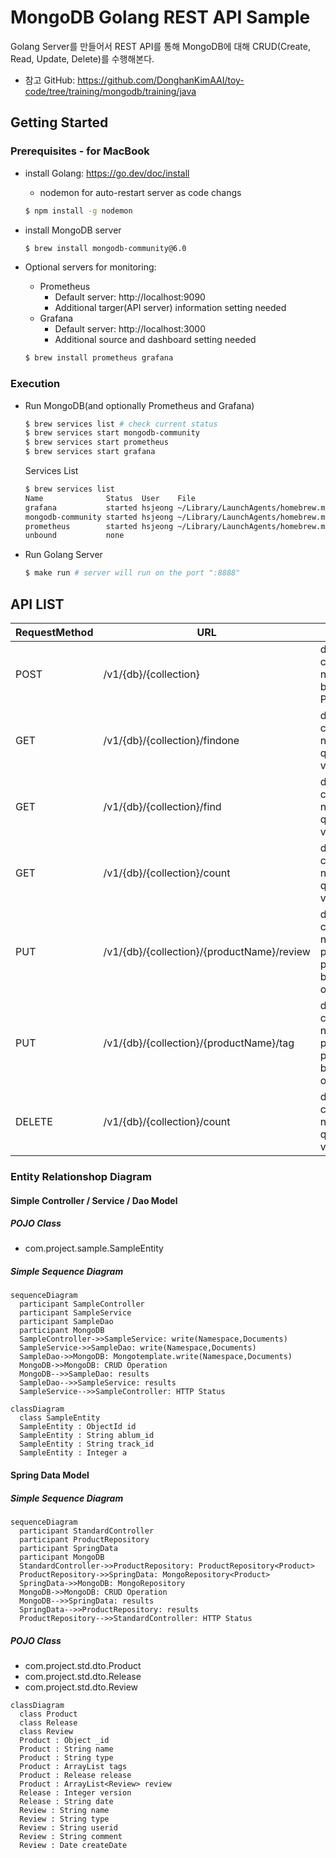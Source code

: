 # MongoDB Golang REST API Sample

Golang Server를 만들어서 REST API를 통해 MongoDB에 대해 CRUD(Create, Read, Update, Delete)를 수행해본다. 
- 참고 GitHub: https://github.com/DonghanKimAAI/toy-code/tree/training/mongodb/training/java 

## Getting Started

### Prerequisites - for MacBook

- install Golang: https://go.dev/doc/install
  - nodemon for auto-restart server as code changs
  ```bash
  $ npm install -g nodemon
  ```
- install MongoDB server
  ```bash
  $ brew install mongodb-community@6.0
  ```

- Optional servers for monitoring:
  - Prometheus 
    - Default server: http://localhost:9090
    - Additional targer(API server) information setting needed
  - Grafana
    - Default server: http://localhost:3000
    - Additional source and dashboard setting needed
  ```bash
  $ brew install prometheus grafana
  ```

### Execution

- Run MongoDB(and optionally Prometheus and Grafana)
  ```bash
  $ brew services list # check current status
  $ brew services start mongodb-community
  $ brew services start prometheus
  $ brew services start grafana 
  ```
  Services List
  ```bash
  $ brew services list                                      
  Name              Status  User    File
  grafana           started hsjeong ~/Library/LaunchAgents/homebrew.mxcl.grafana.plist
  mongodb-community started hsjeong ~/Library/LaunchAgents/homebrew.mxcl.mongodb-community.plist
  prometheus        started hsjeong ~/Library/LaunchAgents/homebrew.mxcl.prometheus.plist
  unbound           none   
  ```
  
- Run Golang Server
  ```bash
  $ make run # server will run on the port ":8888"
  ```

## API LIST
RequestMethod|URL|Parameters|Note
-----|-----|-----|-----
POST|/v1/{db}/{collection}|db:database name<br>collection:collection name<br>body:RAW JSON of Product array|지정한 database/collection에 product를 추가한다.
GET|/v1/{db}/{collection}/findone|db:database name<br>collection:collection name<br>query:filed and value as a filter|최소한 하나의 필터값은 필요하다.
GET|/v1/{db}/{collection}/find|db:database name<br>collection:collection name<br>query:filed and value as a filter|필터값이 없으면 전체 document를 가져온다.
GET|/v1/{db}/{collection}/count|db:database name<br>collection:collection name<br>query:filed and value as a filter|필터값이 없으면 전체 document의 개수이다.
PUT|/v1/{db}/{collection}/{productName}/review|db:database name<br>collection:collection name<br>productName: product name<br>body: RAW JSON of review|지정한 document에 review를 추가한다.
PUT|/v1/{db}/{collection}/{productName}/tag|db:database name<br>collection:collection name<br>productName: product name<br>body: RAW JSON of tag|지정한 document에 tag를 추가한다.
DELETE|/v1/{db}/{collection}/count|db:database name<br>collection:collection name<br>query:filed and value as a filter|필터값이 없으면 전체 document를 삭제한다.

### Entity Relationshop Diagram

#### Simple Controller / Service / Dao Model

##### POJO Class

- com.project.sample.SampleEntity

##### Simple Sequence Diagram

```mermaid
sequenceDiagram
  participant SampleController
  participant SampleService
  participant SampleDao
  participant MongoDB
  SampleController->>SampleService: write(Namespace,Documents)
  SampleService->>SampleDao: write(Namespace,Documents)
  SampleDao->>MongoDB: Mongotemplate.write(Namespace,Documents)
  MongoDB->>MongoDB: CRUD Operation
  MongoDB-->>SampleDao: results
  SampleDao-->>SampleService: results
  SampleService-->>SampleController: HTTP Status
```

```mermaid
classDiagram
  class SampleEntity
  SampleEntity : ObjectId id
  SampleEntity : String ablum_id
  SampleEntity : String track_id
  SampleEntity : Integer a
```


#### Spring Data Model

##### Simple Sequence Diagram

```mermaid
sequenceDiagram
  participant StandardController
  participant ProductRepository
  participant SpringData
  participant MongoDB
  StandardController->>ProductRepository: ProductRepository<Product>
  ProductRepository->>SpringData: MongoRepository<Product>
  SpringData->>MongoDB: MongoRepository
  MongoDB->>MongoDB: CRUD Operation
  MongoDB-->>SpringData: results
  SpringData-->>ProductRepository: results
  ProductRepository-->>StandardController: HTTP Status
```

##### POJO Class

- com.project.std.dto.Product
- com.project.std.dto.Release
- com.project.std.dto.Review

```mermaid
classDiagram
  class Product
  class Release
  class Review
  Product : Object _id
  Product : String name
  Product : String type
  Product : ArrayList tags
  Product : Release release
  Product : ArrayList<Review> review
  Release : Integer version
  Release : String date
  Review : String name
  Review : String type
  Review : String userid
  Review : String comment
  Review : Date createDate
```

